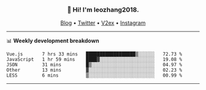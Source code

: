 <h3 align="center">👋 Hi! I'm leozhang2018.</h3>
<p align="center">
  <a href="https://code.leozhang2018.me">Blog</a> •
  <a href="https://twitter.com/leozhang2018">Twitter</a> •
  <a href="https://www.v2ex.com/member/leozhang">V2ex</a> •
  <a href="https://www.instagram.com/leozhanghere">Instagram</a>
</p>

-------

📊 **Weekly development breakdown**
<!--START_SECTION:waka-->
```text
Vue.js       7 hrs 33 mins   ██████████████████▒░░░░░░   72.73 % 
JavaScript   1 hr 59 mins    ████▓░░░░░░░░░░░░░░░░░░░░   19.08 % 
JSON         31 mins         █▒░░░░░░░░░░░░░░░░░░░░░░░   04.97 % 
Other        13 mins         ▓░░░░░░░░░░░░░░░░░░░░░░░░   02.23 % 
LESS         6 mins          ▒░░░░░░░░░░░░░░░░░░░░░░░░   00.99 % 
```
<!--END_SECTION:waka-->
-------
